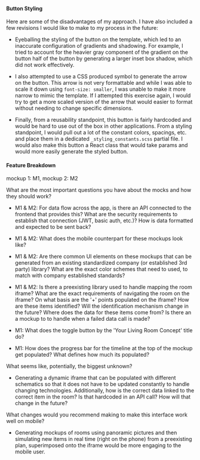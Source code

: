 #### Button Styling

Here are some of the disadvantages of my approach. I have also included a few revisions I would like to make to my process in the future:

  - Eyeballing the styling of the button on the template, which led to an inaccurate configuration of gradients and shadowing. For example, I tried to account for the heavier gray component of the gradient on the button half of the button by generating a larger inset box shadow, which did not work effectively.

  - I also attempted to use a CSS produced symbol to generate the arrow on the button. This arrow is not very formattable and while I was able to scale it down using `font-size: smaller`, I was unable to make it more narrow to mimic the template. If I attempted this exercise again, I would try to get a more scaled version of the arrow that would easier to format without needing to change specific dimensions.

  - Finally, from a reusability standpoint, this button is fairly hardcoded and would be hard to use out of the box in other applications. From a styling standpoint, I would pull out a lot of the constant colors, spacings, etc. and place them in a dedicated `_styling_constants.scss` partial file. I would also make this button a React class that would take params and would more easily generate the styled button.

#### Feature Breakdown

mockup 1: M1, mockup 2: M2

What are the most important questions you have about the mocks and how they should work?

  - M1 & M2: For data flow across the app, is there an API connected to the frontend that provides this? What are the security requirements to establish that connection (JWT, basic auth, etc.)? How is data formatted and expected to be sent back?

  - M1 & M2: What does the mobile counterpart for these mockups look like?

  - M1 & M2: Are there common UI elements on these mockups that can be generated from an existing standardized company (or established 3rd party) library? What are the exact color schemes that need to used, to match with company established standards?

  - M1 & M2: Is there a preexisting library used to handle mapping the room iframe? What are the exact requirements of navigating the room on the iframe? On what basis are the '+' points populated on the iframe? How are these items identified? Will the identification mechanism change in the future? Where does the data for these items come from? Is there an a mockup to to handle when a failed data call is made?

  - M1: What does the toggle button by the 'Your Living Room Concept' title do?

  - M1: How does the progress bar for the timeline at the top of the mockup get populated? What defines how much its populated?

What seems like, potentially, the biggest unknown?

  - Generating a dynamic iframe that can be populated with different schematics so that it does not have to be updated constantly to handle changing technologies. Additionally, how is the correct data linked to the correct item in the room? Is that hardcoded in an API call? How will that change in the future?

What changes would you recommend making to make this interface work well on mobile?

  - Generating mockups of rooms using panoramic pictures and then simulating new items in real time (right on the phone) from a preexisting plan, superimposed onto the iframe would be more engaging to the mobile user.

